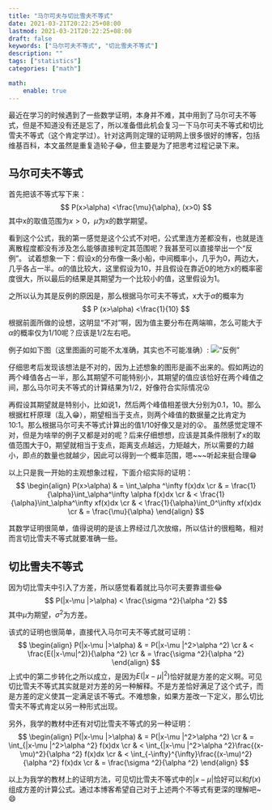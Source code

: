 ```yaml
---
title: "马尔可夫与切比雪夫不等式"
date: 2021-03-21T20:22:25+08:00
lastmod: 2021-03-21T20:22:25+08:00
draft: false
keywords: ["马尔可夫不等式", "切比雪夫不等式"]
description: ""
tags: ["statistics"]
categories: ["math"]

math:
    enable: true
---
```


<!--more-->

<!--# 马尔可夫与切比雪夫不等式-->
最近在学习的时候遇到了一些数学证明，本身并不难，其中用到了马尔可夫不等式，但是不知道没有还是忘了，所以准备借此机会复习一下马尔可夫不等式和切比雪夫不等式（这个肯定学过）。针对这两则定理的证明网上很多很好的博客，包括维基百科，本文虽然是重复造轮子:joy:，但主要是为了把思考过程记录下来。

## 马尔可夫不等式
首先把该不等式写下来：
$$
P(x>\alpha) <\frac{\mu}{\alpha}, (x>0)
$$
其中x的取值范围为$x>0$，$\mu$为x的数学期望。

看到这个公式，我的第一感觉是这个公式不对吧，公式里连方差都没有，也就是连离散程度都没有涉及怎么能够直接判定其范围呢？我甚至可以直接举出一个“反例”。
试着想象一下：假设x的分布像一条小船，中间概率小，几乎为0，两边大，几乎各占一半。$\alpha$的值比较大，这里假设为10，并且假设在靠近0的地方x的概率密度很大，所以最后的结果是其期望为一个比较小的值，这里假设为1。

之所以认为其是反例的原因是，那么根据马尔可夫不等式，x大于$\alpha$的概率为
$$
P (x>\alpha) <\frac{1}{10}
$$
根据前面所做的设想，这明显“不对”啊，因为值主要分布在两端嘛，怎么可能大于$\alpha$的概率仅为1/10呢？应该是1/2左右吧。

例子如如下图（这里图画的可能不太准确，其实也不可能准确）:
![“反例”](https://i.ibb.co/rb7M9F6/image.png "“反例”")

<!--<a href="https://imgbb.com/"><img src="https://i.ibb.co/rb7M9F6/image.png" alt="image" border="0"></a>-->

仔细思考后发现该想法是不对的，因为上述想象的图形是画不出来的。假如两边的两个峰值各占一半，那么其期望不可能特别小，其期望的值应该恰好在两个峰值之间，那么马尔可夫不等式的计算结果为1/2，好像符合实际情况:open_mouth:

再假设其期望就是特别小，比如说1，然后两个峰值相差很大分别为0.1，10。那么根据杠杆原理（乱入:grin:），期望相当于支点，则两个峰值的数据量之比肯定为10:1。那么根据马尔可夫不等式计算出的值1/10好像又是对的:open_mouth:。
虽然感觉定理不对，但是为啥举的例子又都是对的呢？后来仔细想想，应该是其条件限制了x的取值范围大于0，期望就相当于支点，距离支点越远，力矩越大，所以需要的力越小，即点的数量也就越少，因此可以得到一个概率范围，嗯~~~听起来挺合理:grin:

以上只是我一开始的主观想象过程，下面介绍实际的证明：
$$
\begin{align}
P(x>\alpha) & = \int_\alpha ^\infty f(x)dx \cr
            & = \frac{1}{\alpha}\int_\alpha^\infty \alpha f(x)dx \cr
            & < \frac{1}{\alpha}\int_\alpha^\infty xf(x)dx \cr
            & < \frac{1}{\alpha}\int_0^\infty xf(x)dx \cr
            & = \frac{\mu}{\alpha}
\end{align}
$$

其数学证明很简单，值得说明的是该上界经过几次放缩，所以估计的很粗略，相对而言切比雪夫不等式就要准确一些。

## 切比雪夫不等式
因为切比雪夫中引入了方差，所以感觉看着就比马尔可夫要靠谱些:joy:
$$
P(|x-\mu |>\alpha) < \frac{\sigma ^2}{\alpha ^2}
$$
其中$\mu$为期望，$\sigma ^2$为方差。

该式的证明也很简单，直接代入马尔可夫不等式就可证明：
$$
\begin{align}
P(|x-\mu |>\alpha) & = P(|x-\mu |^2>\alpha ^2) \cr
                   & < \frac{E(|x-\mu|^2)}{\alpha ^2} \cr
                   & = \frac{\sigma ^2}{\alpha ^2}
\end{align}
$$
上式中的第二步转化之所以成立，是因为$E(|x-\mu|^2)$恰好就是方差的定义啊。可见切比雪夫不等式其实就是对方差的另一种解释。不是方差恰好满足了这个式子，而是方差的定义使其一定满足该不等式。不难想象，如果方差改一下定义，那么切比雪夫不等式肯定以另一种形式出现。

另外，我学的教材中还有对切比雪夫不等式的另一种证明：
$$
\begin{align}
P(|x-\mu |>\alpha) & = P(|x-\mu |^2>\alpha ^2) \cr
                   & = \int_{|x-\mu |^2>\alpha ^2} f(x)dx \cr
                   & < \int_{|x-\mu |^2>\alpha ^2}\frac{(x-\mu)^2}{\alpha ^2} f(x)dx \cr
                   & < \int_{-\infty}^{\infty}\frac{(x-\mu)^2}{\alpha ^2} f(x)dx \cr
                   & = \frac{\sigma ^2}{\alpha ^2}
\end{align}
$$

以上为我学的教材上的证明方法，可见切比雪夫不等式中的$|x-\mu|$恰好可以和$f(x)$组成方差的计算公式。通过本博客希望自己对于上述两个不等式有更深的理解吧~:smile:
